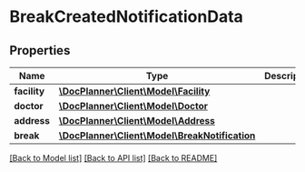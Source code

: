 # BreakCreatedNotificationData

## Properties
Name | Type | Description | Notes
------------ | ------------- | ------------- | -------------
**facility** | [**\DocPlanner\Client\Model\Facility**](Facility.md) |  | [optional] 
**doctor** | [**\DocPlanner\Client\Model\Doctor**](Doctor.md) |  | [optional] 
**address** | [**\DocPlanner\Client\Model\Address**](Address.md) |  | [optional] 
**break** | [**\DocPlanner\Client\Model\BreakNotification**](BreakNotification.md) |  | [optional] 

[[Back to Model list]](../../README.md#documentation-for-models) [[Back to API list]](../../README.md#documentation-for-api-endpoints) [[Back to README]](../../README.md)

